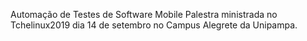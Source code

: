Automação de Testes de Software Mobile 
Palestra ministrada no Tchelinux2019 dia 14 de setembro no Campus Alegrete da Unipampa.
